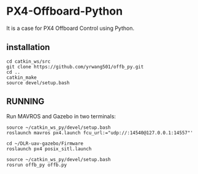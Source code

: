 # PX4-Offboard-Python
It is a case for PX4 Offboard Control using Python.

## **installation**
```
cd catkin_ws/src
git clone https://github.com/yrwang501/offb_py.git
cd ..
catkin_make
source devel/setup.bash
```

## **RUNNING**
Run MAVROS and Gazebo in two terminals:
```
source ~/catkin_ws_py/devel/setup.bash
roslaunch mavros px4.launch fcu_url:="udp://:14540@127.0.0.1:14557"'
```
```
cd ~/DLR-uav-gazebo/Firmware
roslaunch px4 posix_sitl.launch
```
```
source ~/catkin_ws_py/devel/setup.bash
rosrun offb_py offb.py
```

